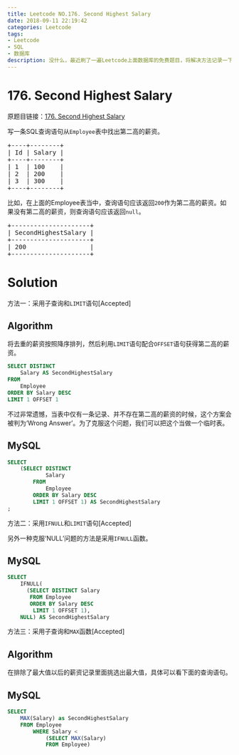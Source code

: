 ```yaml
---
title: Leetcode NO.176. Second Highest Salary
date: 2018-09-11 22:19:42
categories: Leetcode
tags:
- Leetcode
- SQL
- 数据库
description: 没什么，最近刷了一遍Leetcode上面数据库的免费题目，将解决方法记录一下。
---
```

# 176. Second Highest Salary

原题目链接：[176. Second Highest Salary](https://leetcode.com/articles/second-highest-salary/)

写一条SQL查询语句从`Employee`表中找出第二高的薪资。

<pre>
+----+--------+
| Id | Salary |
+----+--------+
| 1  | 100    |
| 2  | 200    |
| 3  | 300    |
+----+--------+
</pre>
比如，在上面的Employee表当中，查询语句应该返回`200`作为第二高的薪资。如果没有第二高的薪资，则查询语句应该返回`null`。
<pre>
+---------------------+
| SecondHighestSalary |
+---------------------+
| 200                 |
+---------------------+
</pre>



# Solution

方法一：采用子查询和`LIMIT`语句[Accepted]

## Algorithm

将去重的薪资按照降序排列，然后利用`LIMIT`语句配合`OFFSET`语句获得第二高的薪资。


```sql
SELECT DISTINCT
    Salary AS SecondHighestSalary
FROM
    Employee
ORDER BY Salary DESC
LIMIT 1 OFFSET 1
```

不过非常遗憾，当表中仅有一条记录、并不存在第二高的薪资的时候，这个方案会被判为‘Wrong Answer’。为了克服这个问题，我们可以把这个当做一个临时表。

## MySQL

```sql
SELECT
    (SELECT DISTINCT
            Salary
        FROM
            Employee
        ORDER BY Salary DESC
        LIMIT 1 OFFSET 1) AS SecondHighestSalary
;
```

方法二：采用`IFNULL`和`LIMIT`语句[Accepted]

另外一种克服‘NULL’问题的方法是采用`IFNULL`函数。

## MySQL

```sql
SELECT
    IFNULL(
      (SELECT DISTINCT Salary
       FROM Employee
       ORDER BY Salary DESC
        LIMIT 1 OFFSET 1),
    NULL) AS SecondHighestSalary
```

方法三：采用子查询和`MAX`函数[Accepted]

## Algorithm

在排除了最大值以后的薪资记录里面挑选出最大值，具体可以看下面的查询语句。

## MySQL

```sql
SELECT 
	MAX(Salary) as SecondHighestSalary
 	FROM Employee 
 		WHERE Salary <
 			(SELECT MAX(Salary) 
 			FROM Employee)
```





